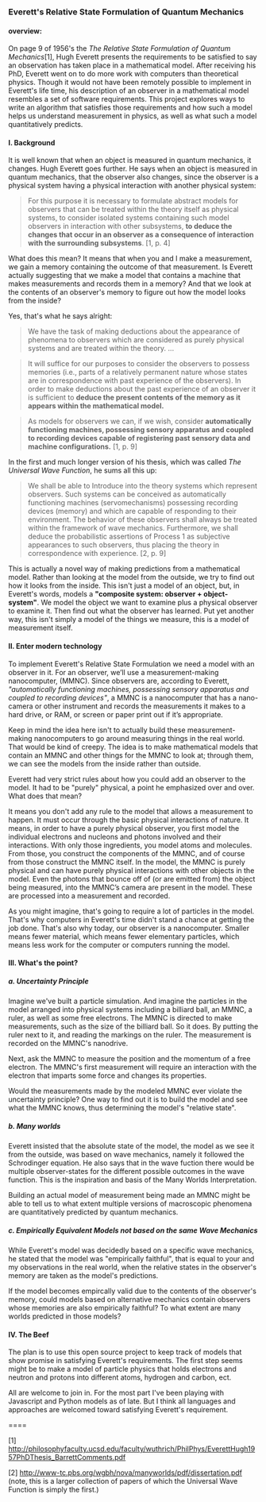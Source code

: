### Everett's Relative State Formulation of Quantum Mechanics

#### overview: 

On page 9 of 1956's the _The Relative State Formulation of Quantum Mechanics_[1],  Hugh Everett presents the requirements to be satisfied to say an observation has taken place in a mathematical model. After receiving his PhD, Everett went on to do more work with computers than theoretical physics. Though it would not have been remotely possible to implement in Everett's life time, his description of an observer in a mathematical model resembles a set of software requirements. This project explores ways to write an algorithm that satisfies those requirements and how such a model helps us understand measurement in physics, as well as what such a model quantitatively predicts.

#### I. Background

It is well known that when an object is measured in quantum mechanics, it changes. Hugh Everett goes further. He says when an object is measured in quantum mechanics, that the observer also changes, since the observer is a physical system having a physical interaction with another physical system:

>For this purpose it is necessary to formulate abstract models for observers that can be treated within the theory itself as physical systems, to consider isolated systems containing such model observers in interaction with other subsystems, **to deduce the changes that occur in an observer as a consequence of interaction with the surrounding subsystems**.
[1, p. 4]

What does this mean? It means that when you and I make a measurement, we gain a memory containing the outcome of that measurement. Is Everett actually suggesting that we make a model that contains a machine that makes measurements and records them in a memory? And that we look at the contents of an observer's memory to figure out how the model looks from the inside?

Yes, that's what he says alright:

>We have the task of making deductions about the appearance of phenomena to observers which are considered as purely physical systems and are treated within the theory. ...

>It will suffice for our purposes to consider the observers to possess memories (i.e., parts of a relatively permanent nature whose states are in correspondence with past experience of the observers). In order to make deductions about the past experience of an observer it is sufficient to **deduce the present contents of the memory as it appears within the mathematical model.**

>As models for observers we can, if we wish, consider **automatically functioning machines, possessing sensory apparatus and coupled to recording devices capable of registering past sensory data and machine configurations.**
[1, p. 9]

In the first and much longer version of his thesis, which was called _The Universal Wave Function_, he sums all this up:

>We shall be able to Introduce into the theory systems which represent observers. Such systems can be conceived as automatically functioning machines (servomechanisms) possessing recording devices (memory) and which are capable of responding to their environment. The behavior of these observers shall always be treated within the framework of wave mechanics. Furthermore, we shall deduce the probabilistic assertions of Process 1 as subjective appearances to such observers, thus placing the theory in correspondence with experience.
[2, p. 9]

This is actually a novel way of making predictions from a mathematical model. Rather than looking at the model from the outside, we try to find out how it looks from the inside. This isn't just a model of an object, but, in Everett's words, models a **"composite system: observer + object-system"**. We model the object we want to examine plus a physical observer to examine it. Then find out what the observer has learned. Put yet another way, this isn't simply a model of the things we measure, this is a model of measurement itself.

#### II. Enter modern technology

To implement Everett's Relative State Formulation we need a model with an observer in it. For an observer, we’ll use a measurement-making nanocomputer, (MMNC). Since observers are, according to Everett, *"automatically functioning machines, possessing sensory apparatus and coupled to recording devices"*, a MMNC is a nanocomputer that has a nano-camera or other instrument and records the measurements it makes to a hard drive, or RAM, or screen or paper print out if it’s appropriate.

Keep in mind the idea here isn't to actually build these measurement-making nanocomputers to go around measuring things in the real world. That would be kind of creepy.  The idea is to make mathematical models that contain an MMNC and other things for the MMNC to look at; through them, we can see the models from the inside rather than outside. 

Everett had very strict rules about how you could add an observer to the model. It had to be "purely" physical, a point he emphasized over and over. What does that mean?

It means you don't add any rule to the model that allows a measurement to happen. It must occur through the basic physical interactions of nature. It means, in order to have a purely physical observer, you first model the individual electrons and nucleons and photons involved and their interactions. With only those ingredients, you model atoms and molecules. From those, you construct the components of the MMNC, and of course from those construct the MMNC itself. In the model, the MMNC is purely physical and can have purely physical interactions with other objects in the model. Even the photons that bounce off of (or are emitted from) the object being measured, into the MMNC’s camera are present in the model. These are processed into a measurement and recorded.

As you might imagine, that's going to require a lot of particles in the model. That's why computers in Everett's time didn't stand a chance at getting the job done. That's also why today, our observer is a nanocomputer. Smaller means fewer material, which means fewer elementary particles, which means less work for the computer or computers running the model.

#### III. What's the point?

##### a. Uncertainty Principle

Imagine we've built a particle simulation. And imagine the particles in the model arranged into physical systems including a billiard ball, an MMNC, a ruler, as well as some free electrons. The MMNC is directed to make measurements, such as the size of the billiard ball. So it does. By putting the ruler next to it, and reading the markings on the ruler. The measurement is recorded on the MMNC's nanodrive. 

Next, ask the MMNC to measure the position and the momentum of a free electron. The MMNC's first measurement will require an interaction with the electron that imparts some force and changes its properties. 

Would the measurements made by the modeled MMNC ever violate the uncertainty principle?  One way to find out it is to build the model and see what the MMNC knows, thus determining the model's "relative state". 

##### b. Many worlds

Everett insisted that the absolute state of the model, the model as we see it from the outside, was based on wave mechanics, namely it followed the Schrodinger equation. He also says that in the wave fuction there would be multiple observer-states for the different possible outcomes in the wave function. This is the inspiration and basis of the Many Worlds Interpretation.

Building an actual model of measurement being made an MMNC might be able to tell us to what extent multiple versions of macroscopic phenomena are quantitatively predicted by quantum mechanics. 

##### c. Empirically Equivalent Models not based on the same Wave Mechanics

While Everett's model was decidedly based on a specific wave mechanics, he stated that the model was "empirically faithful", that is equal to your and my observations in the real world, when the relative states in the observer's memory are taken as the model's predictions.

If the model becomes empircally valid due to the contents of the observer's memory, could models based on alternative mechanics contain observers whose memories are also empirically faithful? To what extent are many worlds predicted in those models?

#### IV. The Beef

The plan is to use this open source project to keep track of models that show promise in satisfying Everett's requirements. The first step seems might be to make a model of particle physics that holds electrons and neutron and protons into different atoms, hydrogen and carbon, ect.

All are welcome to join in. For the most part I've been playing with Javascript and Python models as of late. But I think all languages and approaches are welcomed toward satisfying Everett's requirement.

====

[1] http://philosophyfaculty.ucsd.edu/faculty/wuthrich/PhilPhys/EverettHugh1957PhDThesis_BarrettComments.pdf

[2] http://www-tc.pbs.org/wgbh/nova/manyworlds/pdf/dissertation.pdf
(note, this is a larger collection of papers of which the Universal Wave Function is simply the first.)
